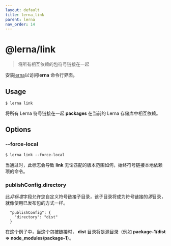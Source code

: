 ```yaml
---
layout: default
title: lerna_link
parent: lerna
nav_order: 14
---
```

  
  

  # **@lerna/link**

> 将所有相互依赖的包符号链接在一起

安装[lerna](https://www.npmjs.com/package/lerna)以访问**lerna** 命令行界面。

## Usage

```
$ lerna link
```

将所有 Lerna 符号链接在一起 **packages** 在当前的 Lerna 存储库中相互依赖。

## Options

### **--force-local**

```
$ lerna link --force-local
```

当通过时，此标志会导致 **link** 无论匹配的版本范围如何，始终符号链接本地依赖项的命令。

### **publishConfig.directory**

此*非标准*字段允许您自定义符号链接子目录，该子目录将成为符号链接的*源*目录，就像使用已发布包的方式一样。

```
  "publishConfig": {
    "directory": "dist"
  }
```

在这个例子中，当这个包被链接时， **dist** 目录将是源目录（例如 **package-1/dist => node_modules/package-1**）。

